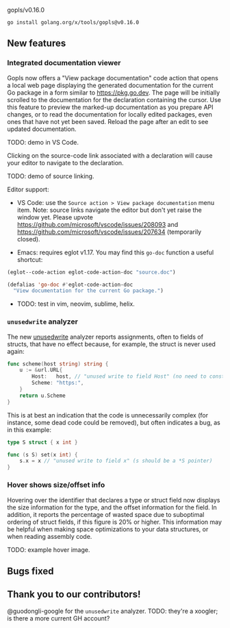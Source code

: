 gopls/v0.16.0

```
go install golang.org/x/tools/gopls@v0.16.0
```

## New features

### Integrated documentation viewer

Gopls now offers a "View package documentation" code action that opens
a local web page displaying the generated documentation for the
current Go package in a form similar to https://pkg.go.dev.
The page will be initially scrolled to the documentation for the
declaration containing the cursor.
Use this feature to preview the marked-up documentation as you prepare API
changes, or to read the documentation for locally edited packages,
even ones that have not yet been saved. Reload the page after an edit
to see updated documentation.

TODO: demo in VS Code.

Clicking on the source-code link associated with a declaration will
cause your editor to navigate to the declaration.

TODO: demo of source linking.

Editor support:

- VS Code: use the `Source action > View package documentation` menu item.
  Note: source links navigate the editor but don't yet raise the window yet.
  Please upvote https://github.com/microsoft/vscode/issues/208093 and
  https://github.com/microsoft/vscode/issues/207634 (temporarily closed).

- Emacs: requires eglot v1.17. You may find this `go-doc` function a
  useful shortcut:

```lisp
(eglot--code-action eglot-code-action-doc "source.doc")

(defalias 'go-doc #'eglot-code-action-doc
  "View documentation for the current Go package.")
```

- TODO: test in vim, neovim, sublime, helix.

### `unusedwrite` analyzer

The new
[unusedwrite](https://pkg.go.dev/golang.org/x/tools/go/analysis/passes/unusedwrite)
analyzer reports assignments, often to fields of structs, that have no
effect because, for example, the struct is never used again:

```go
func scheme(host string) string {
	u := &url.URL{
		Host:   host, // "unused write to field Host" (no need to construct a URL)
		Scheme: "https:",
	}
	return u.Scheme
}
```

This is at best an indication that the code is unnecessarily complex
(for instance, some dead code could be removed), but often indicates a
bug, as in this example:

```go
type S struct { x int }

func (s S) set(x int) {
	s.x = x // "unused write to field x" (s should be a *S pointer)
}
```


### Hover shows size/offset info

Hovering over the identifier that declares a type or struct field now
displays the size information for the type, and the offset information
for the field. In addition, it reports the percentage of wasted space
due to suboptimal ordering of struct fields, if this figure is 20% or
higher. This information may be helpful when making space
optimizations to your data structures, or when reading assembly code.

TODO: example hover image.

## Bugs fixed

## Thank you to our contributors!

@guodongli-google for the `unusedwrite` analyzer.
TODO: they're a xoogler; is there a more current GH account?